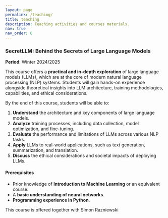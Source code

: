 ```yaml
---
layout: page
permalink: /teaching/
title: teaching
description: Teaching activities and courses materials.
nav: true
nav_order: 6
---
```


### SecretLLM: Behind the Secrets of Large Language Models

**Period**: Winter 2024/2025

This course offers a **practical and in-depth exploration** of large language models (LLMs), which are at the core of modern natural language processing (NLP) systems. Students will gain hands-on experience alongside theoretical insights into LLM architecture, training methodologies, capabilities, and ethical considerations.

By the end of this course, students will be able to:
1. **Understand** the architecture and key components of large language models.
2. **Analyze** training processes, including data collection, model optimization, and fine-tuning.
3. **Evaluate** the performance and limitations of LLMs across various NLP tasks.
4. **Apply** LLMs to real-world applications, such as text generation, summarization, and translation.
5. **Discuss** the ethical considerations and societal impacts of deploying LLMs.

#### **Prerequisites**
- Prior knowledge of **Introduction to Machine Learning** or an equivalent course.
- A **basic understanding of neural networks**.
- **Programming experience in Python**.

This course is offered together with Simon Razniewski
